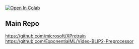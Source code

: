 [![Open In Colab](https://colab.research.google.com/assets/colab-badge.svg)](https://colab.research.google.com/github/camenduru/XPretrain-colab/blob/main/test.ipynb)

## Main Repo
https://github.com/microsoft/XPretrain <br />
https://github.com/ExponentialML/Video-BLIP2-Preprocessor
